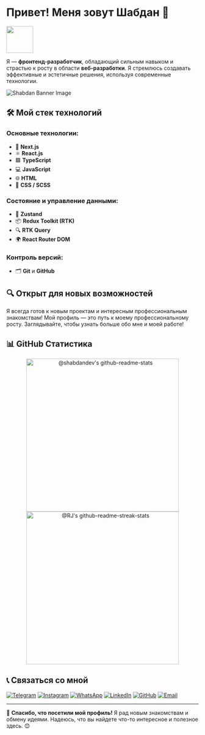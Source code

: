 # Привет! Меня зовут Шабдан 👋
<a href="https://github.com/shabdandev">
  <img height="70" src="https://readme-typing-svg.herokuapp.com?lines=Hi+I+am+Shabdan;and+I+am+Frontend+Developer&duration=2500&speed=20&color=fe428e,fe428e,fe428e,fe428e,fe428e&text_color=fe428e"/>
</a>



Я — **фронтенд-разработчик**, обладающий сильным навыком и страстью к росту в области **веб-разработки**. Я стремлюсь создавать эффективные и эстетичные решения, используя современные технологии.

<!-- Banner -->
![Shabdan Banner Image](https://venturebeat.com/wp-content/uploads/2022/05/GettyImages-1049267674-Andrey-Suslov-e1676502561607.jpg?fit=1610%2C800&strip=all)

## 🛠️ Мой стек технологий

### Основные технологии:
- 🚀 **Next.js**
- ⚛️ **React.js**
- 🟩 **TypeScript**
- 💻 **JavaScript**
- 🌐 **HTML**
- 🎨 **CSS / SCSS**

### Состояние и управление данными:
- 🔄 **Zustand**
- 📦 **Redux Toolkit (RTK)**
- 🔍 **RTK Query**
- 🌍 **React Router DOM**

### Контроль версий:
- 🗂️ **Git** и **GitHub**

## 🔍 Открыт для новых возможностей
Я всегда готов к новым проектам и интересным профессиональным знакомствам! Мой профиль — это путь к моему профессиональному росту. Заглядывайте, чтобы узнать больше обо мне и моей работе!

## 📊 GitHub Статистика

<p align="center">
    <a href="https://github.com/shabdandev?tab=repositories"><img src="https://github-readme-stats-one-bice.vercel.app/api?username=shabdandev&theme=gotham&show_icons=true&count_private=true&hide_border=false&role=OWNER,ORGANIZATION_MEMBER,COLLABORATOR"    width="400px" alt="@shabdandev's github-readme-stats"/></a>
    <a href="https://github.com/sacredAST?tab=stars"><img src="https://github-readme-streak-stats.herokuapp.com?user=shabdandev&theme=gotham&hide_border=false&date_format=M%20j%5B%2C%20Y%5D"  width="400px" alt="@RJ's github-readme-streak-stats"/></a>
</p>


## 📞 Связаться со мной

[![Telegram](https://img.shields.io/badge/Telegram-CONTACT-blue?style=for-the-badge&logo=telegram&logoColor=white)](https://t.me/shabdandew)
[![Instagram](https://img.shields.io/badge/Instagram-PROFILE-E4405F?style=for-the-badge&logo=instagram&logoColor=white)](https://www.instagram.com/_shabdan.01)
[![WhatsApp](https://img.shields.io/badge/WhatsApp-CONTACT-25D366?style=for-the-badge&logo=whatsapp&logoColor=white)](https://wa.me/+996708171232)
[![LinkedIn](https://img.shields.io/badge/LinkedIn-PROFILE-0A66C2?style=for-the-badge&logo=linkedin&logoColor=white)](https://www.linkedin.com/in/your-profile)
[![GitHub](https://img.shields.io/badge/GitHub-PROFILE-181717?style=for-the-badge&logo=github&logoColor=white)](https://github.com/shabdandev)
[![Email](https://img.shields.io/badge/Email-CONTACT-D14836?style=for-the-badge&logo=gmail&logoColor=white)](mailto:arslanbekovshabdan1@gmail.com)

---

🙏 **Спасибо, что посетили мой профиль!** Я рад новым знакомствам и обмену идеями. Надеюсь, что вы найдете что-то интересное и полезное здесь. 😊
